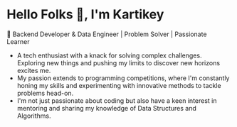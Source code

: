 ### <h1>Hello Folks 👋, I'm Kartikey</h1>
🚀 Backend Developer & Data Engineer | Problem Solver | Passionate Learner
<br>
<ul>
  <li>A tech enthusiast with a knack for solving complex challenges. Exploring new things and pushing my limits to discover new horizons excites me.</li>
  <li>My passion extends to programming competitions, where I'm constantly honing my skills and experimenting with innovative methods to tackle problems head-on.</li>
  <li>I'm not just passionate about coding but also have a keen interest in mentoring and sharing my knowledge of Data Structures and Algorithms.</li>
</ul>
<!--
## MY STATS

<a href="https://github.com/kartikeyy31">
 <img align="center" src="https://github-readme-stats.vercel.app/api?username=kartikeyy31&show_icons=true&theme=light&line_height=27" alt="Kartikey's github stats"/>
</a>
<a href="https://github.com/kartikeyy31">
  <img align="center" src="https://github-readme-stats.vercel.app/api/top-langs/?username=kartikeyy31&theme=light&hide_langs_below=1&line_height=27&layout=compact" />
</a>

<div align="center">
  
  ### Projects made with ❤️👇
</div>


**kartikeyy31/kartikeyy31** is a ✨ _special_ ✨ repository because its `README.md` (this file) appears on your GitHub profile.

Here are some ideas to get you started:

- 🔭 I’m currently working on ...
- 🌱 I’m currently learning ...
- 👯 I’m looking to collaborate on ...
- 🤔 I’m looking for help with ...
- 💬 Ask me about ...
- 📫 How to reach me: ...
- 😄 Pronouns: ...
- ⚡ Fun fact: ...
-->
